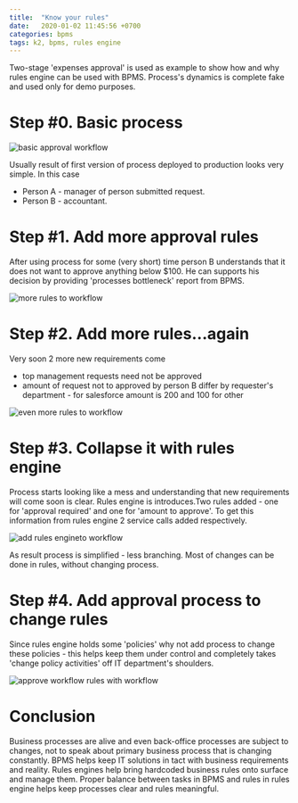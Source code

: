 ```yaml
---
title:  "Know your rules"
date:   2020-01-02 11:45:56 +0700
categories: bpms
tags: k2, bpms, rules engine
---
```

Two-stage 'expenses approval' is used as example to show how and why rules engine can be used with BPMS. Process's dynamics is complete fake and used only for demo purposes.

# Step #0. Basic process

![basic approval workflow](\assets\know-your-rules\wf-1.png)

Usually result of first version of process deployed to production looks very simple. In this case
* Person A - manager of person submitted request.
* Person B - accountant.

# Step #1. Add more approval rules
After using process for some (very short) time person B understands that it does not want to approve anything below $100. He can supports his decision by providing 'processes bottleneck' report from BPMS.

![more rules to workflow](\assets\know-your-rules\wf-2.png)

# Step #2. Add more rules...again
Very soon 2 more new requirements come
* top management requests need not be approved
* amount of request not to approved by person B differ by requester's department - for salesforce amount is 200 and 100 for other

![even more rules to workflow](\assets\know-your-rules\wf-3.png)

# Step #3. Collapse it with rules engine
Process starts looking like a mess and understanding that new requirements will come soon is clear. Rules engine is introduces.Two rules added - one for 'approval required' and one for 'amount to approve'. To get this information from rules engine 2 service calls added respectively.

![add rules engineto workflow](\assets\know-your-rules\wf-4.png)

As result process is simplified - less branching. Most of changes can be done in rules, without changing process. 

# Step #4. Add approval process to change rules
Since rules engine holds some 'policies' why not add process to change these policies - this helps keep them under control and completely takes 'change policy activities' off IT department's shoulders.

![approve workflow rules with workflow](\assets\know-your-rules\wf-5.png)

# Conclusion
Business processes are alive and even back-office processes are subject to changes, not to speak about primary business process that is changing constantly. BPMS helps keep IT solutions in tact with business requirements and reality. Rules engines help bring hardcoded business rules onto surface and manage them. Proper balance between tasks in BPMS and rules in rules engine helps keep processes clear and rules meaningful.
